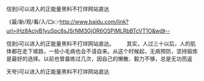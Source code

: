 信到)可以进入的正能量黑料不打烊网站直达

《最/新/观/看/入/口👉http://www.baidu.com/link?url=jHz8AcivB1yuSpc8sJSrNM3GjOR6OSPiMLRbBTcVT1O&wd》--

信到)可以进入的正能量黑料不打烊网站直达。
　　其实，人过三十以后，人的肌体都在走下坡路，一些小毛病也会不请自来。从这个时候起，无病预防，坚持锻炼是最好的选择。以前也曾晨练过几次，因自己的懒散、毅力不够，总是无功而返





天夸)可以进入的正能量黑料不打烊网站直达
